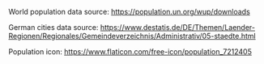 
World population data source:
https://population.un.org/wup/downloads

German cities data source:
https://www.destatis.de/DE/Themen/Laender-Regionen/Regionales/Gemeindeverzeichnis/Administrativ/05-staedte.html


Population icon:
https://www.flaticon.com/free-icon/population_7212405
